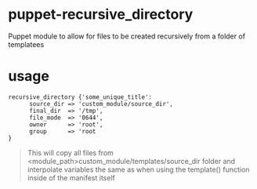 puppet-recursive_directory
==========================

Puppet module to allow for files to be created recursively from a folder of templatees

usage
=====
```
recursive_directory {'some_unique_title':
      source_dir => 'custom_module/source_dir',
      final_dir  => '/tmp',
      file_mode  => '0644',
      owner      => 'root',
      group      => 'root
}
```
> This will copy all files from <module_path>custom_module/templates/source_dir folder
> and interpolate variables the same as when using the template() function inside of the
> manifest itself
